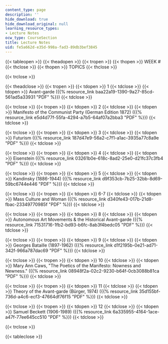 ```yaml
---
content_type: page
description: ''
hide_download: true
hide_download_original: null
learning_resource_types:
- Lecture Notes
ocw_type: CourseSection
title: Lecture Notes
uid: fe5a662d-e35d-998a-fad3-89db3bef3845
---
```


{{< tableopen >}}
{{< theadopen >}}
{{< tropen >}}
{{< thopen >}}
WEEK #
{{< thclose >}}
{{< thopen >}}
TOPICS
{{< thclose >}}

{{< trclose >}}

{{< theadclose >}}
{{< tropen >}}
{{< tdopen >}}
1
{{< tdclose >}}
{{< tdopen >}}
Avant-garde ({{% resource_link baa22a19-1390-9a27-85cd-561ad5a33931 "PDF" %}})
{{< tdclose >}}

{{< trclose >}}
{{< tropen >}}
{{< tdopen >}}
2
{{< tdclose >}}
{{< tdopen >}}
Manifesto of the Communist Party (German Edition 1872) ({{% resource_link e5d4d77f-55fa-4294-a7b5-64af07a2bba3 "PDF" %}})
{{< tdclose >}}

{{< trclose >}}
{{< tropen >}}
{{< tdopen >}}
3
{{< tdclose >}}
{{< tdopen >}}
Futurism ({{% resource_link 187d47e9-56a2-c7f1-a1ac-3935a77c8a9e "PDF" %}})
{{< tdclose >}}

{{< trclose >}}
{{< tropen >}}
{{< tdopen >}}
4
{{< tdclose >}}
{{< tdopen >}}
Eisenstein ({{% resource_link 03261b0e-618c-8ad2-25e0-d21fc37c3fb4 "PDF" %}})
{{< tdclose >}}

{{< trclose >}}
{{< tropen >}}
{{< tdopen >}}
5
{{< tdclose >}}
{{< tdopen >}}
Kandinsky (1886-1944) ({{% resource_link d9f353cb-7b25-32bb-8d69-59bc6744e446 "PDF" %}})
{{< tdclose >}}

{{< trclose >}}
{{< tropen >}}
{{< tdopen >}}
6-7
{{< tdclose >}}
{{< tdopen >}}
Mass Culture and Woman ({{% resource_link d340fe43-017b-21d8-fbac-23349770985f "PDF" %}})
{{< tdclose >}}

{{< trclose >}}
{{< tropen >}}
{{< tdopen >}}
8
{{< tdclose >}}
{{< tdopen >}}
Autonomous Art Movements & the Historical Avant-garde ({{% resource_link 71531716-1fb2-bd93-b6fc-8ab3f4bedc05 "PDF" %}})
{{< tdclose >}}

{{< trclose >}}
{{< tropen >}}
{{< tdopen >}}
9
{{< tdclose >}}
{{< tdopen >}}
Georges Bataille (1897-1962) ({{% resource_link d1f2195b-0e21-ad71-342f-966a787dac69 "PDF" %}})
{{< tdclose >}}

{{< trclose >}}
{{< tropen >}}
{{< tdopen >}}
10
{{< tdclose >}}
{{< tdopen >}}
Mary Ann Caws, "The Poetics of the Manifesto: Nowness and Newness." ({{% resource_link 08948f2a-02c2-9230-b64f-0cb3088b81ca "PDF" %}})
{{< tdclose >}}

{{< trclose >}}
{{< tropen >}}
{{< tdopen >}}
11
{{< tdclose >}}
{{< tdopen >}}
Theory of the Avant-garde (Bürger, 1974) ({{% resource_link 35d155bf-736d-a4c6-ecf3-47664df76f15 "PDF" %}})
{{< tdclose >}}

{{< trclose >}}
{{< tropen >}}
{{< tdopen >}}
12
{{< tdclose >}}
{{< tdopen >}}
Samuel Beckett (1906-1989) ({{% resource_link 6a335955-4164-1ace-a47f-77ee645cc510 "PDF" %}})
{{< tdclose >}}

{{< trclose >}}

{{< tableclose >}}